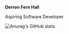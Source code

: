**Derron Fern Hall**

Aspiring Software Developer

![Anurag's GitHub stats](https://github-readme-stats.vercel.app/api?username=Derrondad&show_icons=true&theme=cobalt)

